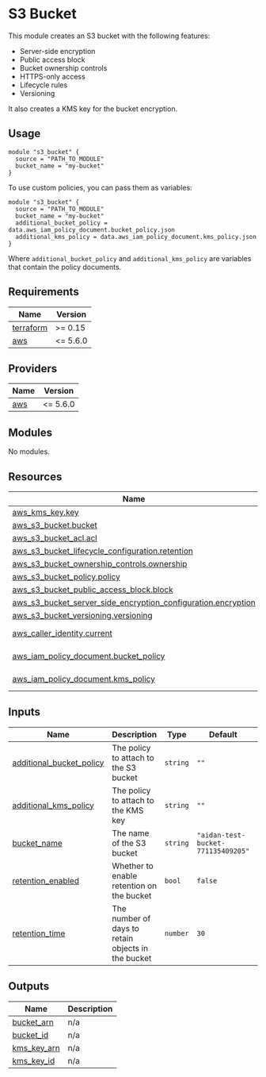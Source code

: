 <!-- BEGIN_TF_DOCS -->
# S3 Bucket

This module creates an S3 bucket with the following features:

- Server-side encryption
- Public access block
- Bucket ownership controls
- HTTPS-only access
- Lifecycle rules
- Versioning

It also creates a KMS key for the bucket encryption.

## Usage

```hcl
module "s3_bucket" {
  source = "PATH_TO_MODULE"
  bucket_name = "my-bucket"
}
```

To use custom policies, you can pass them as variables:

```hcl
module "s3_bucket" {
  source = "PATH_TO_MODULE"
  bucket_name = "my-bucket"
  additional_bucket_policy = data.aws_iam_policy_document.bucket_policy.json
  additional_kms_policy = data.aws_iam_policy_document.kms_policy.json
}
```

Where `additional_bucket_policy` and `additional_kms_policy` are variables
that contain the policy documents.

## Requirements

| Name | Version |
|------|---------|
| <a name="requirement_terraform"></a> [terraform](#requirement\_terraform) | >= 0.15 |
| <a name="requirement_aws"></a> [aws](#requirement\_aws) | <= 5.6.0 |

## Providers

| Name | Version |
|------|---------|
| <a name="provider_aws"></a> [aws](#provider\_aws) | <= 5.6.0 |

## Modules

No modules.

## Resources

| Name | Type |
|------|------|
| [aws_kms_key.key](https://registry.terraform.io/providers/hashicorp/aws/latest/docs/resources/kms_key) | resource |
| [aws_s3_bucket.bucket](https://registry.terraform.io/providers/hashicorp/aws/latest/docs/resources/s3_bucket) | resource |
| [aws_s3_bucket_acl.acl](https://registry.terraform.io/providers/hashicorp/aws/latest/docs/resources/s3_bucket_acl) | resource |
| [aws_s3_bucket_lifecycle_configuration.retention](https://registry.terraform.io/providers/hashicorp/aws/latest/docs/resources/s3_bucket_lifecycle_configuration) | resource |
| [aws_s3_bucket_ownership_controls.ownership](https://registry.terraform.io/providers/hashicorp/aws/latest/docs/resources/s3_bucket_ownership_controls) | resource |
| [aws_s3_bucket_policy.policy](https://registry.terraform.io/providers/hashicorp/aws/latest/docs/resources/s3_bucket_policy) | resource |
| [aws_s3_bucket_public_access_block.block](https://registry.terraform.io/providers/hashicorp/aws/latest/docs/resources/s3_bucket_public_access_block) | resource |
| [aws_s3_bucket_server_side_encryption_configuration.encryption](https://registry.terraform.io/providers/hashicorp/aws/latest/docs/resources/s3_bucket_server_side_encryption_configuration) | resource |
| [aws_s3_bucket_versioning.versioning](https://registry.terraform.io/providers/hashicorp/aws/latest/docs/resources/s3_bucket_versioning) | resource |
| [aws_caller_identity.current](https://registry.terraform.io/providers/hashicorp/aws/latest/docs/data-sources/caller_identity) | data source |
| [aws_iam_policy_document.bucket_policy](https://registry.terraform.io/providers/hashicorp/aws/latest/docs/data-sources/iam_policy_document) | data source |
| [aws_iam_policy_document.kms_policy](https://registry.terraform.io/providers/hashicorp/aws/latest/docs/data-sources/iam_policy_document) | data source |

## Inputs

| Name | Description | Type | Default | Required |
|------|-------------|------|---------|:--------:|
| <a name="input_additional_bucket_policy"></a> [additional\_bucket\_policy](#input\_additional\_bucket\_policy) | The policy to attach to the S3 bucket | `string` | `""` | no |
| <a name="input_additional_kms_policy"></a> [additional\_kms\_policy](#input\_additional\_kms\_policy) | The policy to attach to the KMS key | `string` | `""` | no |
| <a name="input_bucket_name"></a> [bucket\_name](#input\_bucket\_name) | The name of the S3 bucket | `string` | `"aidan-test-bucket-771135409205"` | no |
| <a name="input_retention_enabled"></a> [retention\_enabled](#input\_retention\_enabled) | Whether to enable retention on the bucket | `bool` | `false` | no |
| <a name="input_retention_time"></a> [retention\_time](#input\_retention\_time) | The number of days to retain objects in the bucket | `number` | `30` | no |

## Outputs

| Name | Description |
|------|-------------|
| <a name="output_bucket_arn"></a> [bucket\_arn](#output\_bucket\_arn) | n/a |
| <a name="output_bucket_id"></a> [bucket\_id](#output\_bucket\_id) | n/a |
| <a name="output_kms_key_arn"></a> [kms\_key\_arn](#output\_kms\_key\_arn) | n/a |
| <a name="output_kms_key_id"></a> [kms\_key\_id](#output\_kms\_key\_id) | n/a |
<!-- END_TF_DOCS -->